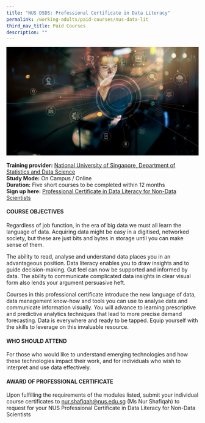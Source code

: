 ```yaml
---
title: "NUS DSDS: Professional Certificate in Data Literacy"
permalink: /working-adults/paid-courses/nus-data-lit
third_nav_title: Paid Courses
description: ""
---
```



![Alt text for image on Isomer site](/images/nus-data-lit.png)

**Training provider:** [National University of Singapore, Department of Statistics and Data Science](https://www.stat.nus.edu.sg/)   
**Study Mode:** On Campus / Online  
**Duration:** Five short courses to be completed within 12 months  
**Sign up here:** [Professional Certificate in Data Literacy for Non-Data Scientists](https://scale.nus.edu.sg/programmes/executive-courses/certificates-at-nus/professional-certificates/professional-certificate-in-data-literacy-for-non-data-scientists) 

#### COURSE OBJECTIVES
Regardless of job function, in the era of big data we must all learn the language of data. Acquiring data might be easy in a digitised, networked society, but these are just bits and bytes in storage until you can make sense of them.

The ability to read, analyse and understand data places you in an advantageous position. Data literacy enables you to draw insights and to guide decision-making. Gut feel can now be supported and informed by data. The ability to communicate complicated data insights in clear visual form also lends your argument persuasive heft.

Courses in this professional certificate introduce the new language of data, data management know-how and tools you can use to analyse data and communicate information visually. You will advance to learning prescriptive and predictive analytics techniques that lead to more precise demand forecasting. Data is everywhere and ready to be tapped. Equip yourself with the skills to leverage on this invaluable resource.

#### WHO SHOULD ATTEND
For those who would like to understand emerging technologies and how these technologies impact their work, and for individuals who wish to interpret and use data effectively.

#### AWARD OF PROFESSIONAL CERTIFICATE
Upon fulfilling the requirements of the modules listed, submit your individual course certificates to [nur.shafiqah@nus.edu.sg](mailto:nur.shafiqah@nus.edu.sg) (Ms Nur Shafiqah) to request for your NUS Professional Certificate in Data Literacy for Non-Data Scientists